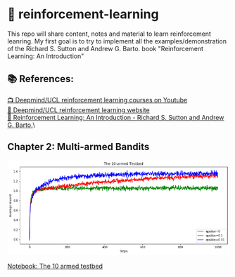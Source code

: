 <!-- This is commented out. -->
# 🔬 reinforcement-learning

This repo will share content, notes and material to learn reinforcement leanring. 
My first goal is to try to implement all the examples/demonstration of the Richard S. Sutton and Andrew G. Barto. book "Reinforcement Learning: An Introduction"

## 📚 References:
[📺 Deepmind/UCL reinforcement learning courses on Youtube](https://www.youtube.com/playlist?list=PLqYmG7hTraZDNJre23vqCGIVpfZ_K2RZs)\
[📄 Deepmind/UCL reinforcement learning website](http://www0.cs.ucl.ac.uk/staff/D.Silver/web/Teaching.html)\
[📓 Reinforcement Learning: An Introduction - Richard S. Sutton and Andrew G. Barto.](RL%20DeepMind/RLbook2018.pdf)\


## Chapter 2: Multi-armed Bandits

![The 10 armed testbed](images/2.3.png)

[Notebook: The 10 armed testbed](2.3-the-10-armed-testbed.ipynb)

